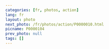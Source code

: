 ```yaml
---
categories: [fr, photos, action]
lang: fr
layout: photo
next_photo: /fr/photos/action/P0000010.html
picname: P0000104
prev_photo: null
tags: []
---
```

